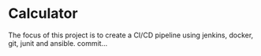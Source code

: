 # Calculator
The focus of this project is to create a CI/CD pipeline using jenkins, docker, git, junit and ansible. commit...
